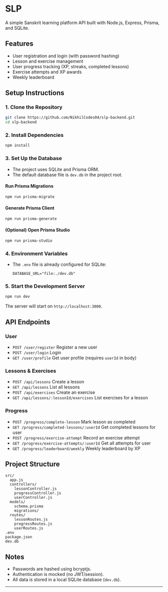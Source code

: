 # SLP

A simple Sanskrit learning platform API built with Node.js, Express, Prisma, and SQLite.

## Features

- User registration and login (with password hashing)
- Lesson and exercise management
- User progress tracking (XP, streaks, completed lessons)
- Exercise attempts and XP awards
- Weekly leaderboard

## Setup Instructions

### 1. Clone the Repository

```sh
git clone https://github.com/NikhilCodes04/slp-backend.git
cd slp-backend
```

### 2. Install Dependencies

```sh
npm install
```

### 3. Set Up the Database

- The project uses SQLite and Prisma ORM.
- The default database file is `dev.db` in the project root.

#### Run Prisma Migrations

```sh
npm run prisma-migrate
```

#### Generate Prisma Client

```sh
npm run prisma-generate
```

#### (Optional) Open Prisma Studio

```sh
npm run prisma-studio
```

### 4. Environment Variables

- The `.env` file is already configured for SQLite:
  ```
  DATABASE_URL="file:./dev.db"
  ```

### 5. Start the Development Server

```sh
npm run dev
```

The server will start on `http://localhost:3000`.

## API Endpoints

### User

- `POST /user/register`  Register a new user
- `POST /user/login` Login
- `GET /user/profile` Get user profile (requires `userId` in body)

### Lessons & Exercises

- `POST /api/lessons` Create a lesson
- `GET /api/lessons`  List all lessons
- `POST /api/exercises`  Create an exercise
- `GET /api/lessons/:lessonId/exercises`  List exercises for a lesson

### Progress

- `POST /progress/complete-lesson`  Mark lesson as completed
- `GET /progress/completed-lessons/:userId`  Get completed lessons for user
- `POST /progress/exercise-attempt`  Record an exercise attempt
- `GET /progress/exercise-attempts/:userId`  Get all attempts for user
- `GET /progress/leaderboard/weekly`  Weekly leaderboard by XP

## Project Structure

```
src/
  app.js
  controllers/
    lessonController.js
    progressController.js
    userController.js
  models/
    schema.prisma
    migrations/
  routes/
    lessonRoutes.js
    progressRoutes.js
    userRoutes.js
.env
package.json
dev.db
```

## Notes

- Passwords are hashed using bcryptjs.
- Authentication is mocked (no JWT/session).
- All data is stored in a local SQLite database (`dev.db`).

---

